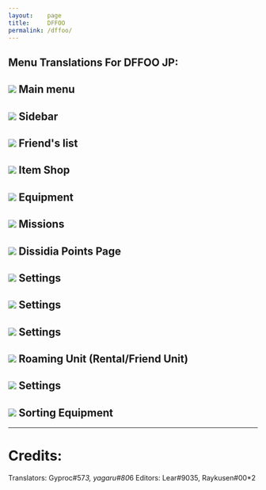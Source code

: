 ```yaml
---
layout:    page
title:     DFFOO
permalink: /dffoo/
---
```


Menu Translations For DFFOO JP:
-----------------------

![]({{site.baseurl}}/images/Untitled.png)
Main menu
-----------------------
![]({{site.baseurl}}/images/Untitled1.png)
Sidebar
-----------------------
![]({{site.baseurl}}/images/Untitled2.png)
Friend's list
-----------------------
![]({{site.baseurl}}/images/Untitled3.png)
Item Shop
-----------------------
![]({{site.baseurl}}/images/Untitled4.png)
Equipment
-----------------------
![]({{site.baseurl}}/images/Untitled5.png)
Missions
-----------------------
![]({{site.baseurl}}/images/Untitled7.png)
Dissidia Points Page
-----------------------
![]({{site.baseurl}}/images/Untitled6.png)
Settings
-----------------------
![]({{site.baseurl}}/images/Untitled8.png)
Settings
-----------------------
![]({{site.baseurl}}/images/Untitled9.png)
Settings
-----------------------
![]({{site.baseurl}}/images/Untitled10.png)
Roaming Unit (Rental/Friend Unit) 
-----------------------
![]({{site.baseurl}}/images/Untitled12.png)
Settings
-----------------------
![]({{site.baseurl}}/images/Untitled11.png)
Sorting Equipment
-----------------------

-----------------------
# Credits:

Translators: Gyproc#57*3, yagaru#80*6
Editors: Lear#9035, Raykusen#00*2
